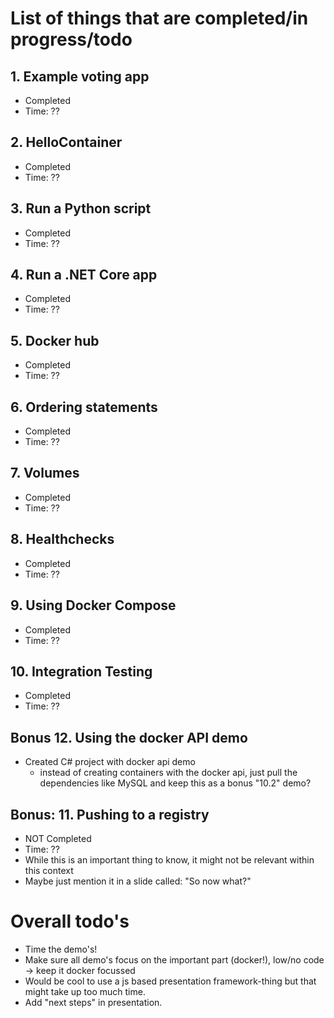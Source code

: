 # List of things that are completed/in progress/todo

## 1. Example voting app
- Completed
- Time: ??

## 2. HelloContainer
- Completed
- Time: ??

## 3. Run a Python script
- Completed 
- Time: ??

## 4. Run a .NET Core app
- Completed
- Time: ??

## 5. Docker hub
- Completed
- Time: ??

## 6. Ordering statements
- Completed
- Time: ??

## 7. Volumes
- Completed
- Time: ??

## 8. Healthchecks
- Completed
- Time: ??

## 9. Using Docker Compose
- Completed
- Time: ??

## 10. Integration Testing
- Completed
- Time: ??

## Bonus 12. Using the docker API demo
- Created C# project with docker api demo
  - instead of creating containers with the docker api, just pull the dependencies like MySQL and keep this as a bonus "10.2" demo?

## Bonus: 11. Pushing to a registry
- NOT Completed
- Time: ??
- While this is an important thing to know, it might not be relevant within this context
- Maybe just mention it in a slide called: "So now what?"

# Overall todo's
- Time the demo's!
- Make sure all demo's focus on the important part (docker!), low/no code -> keep it docker focussed
- Would be cool to use a js based presentation framework-thing but that might take up too much time.
- Add "next steps" in presentation.
